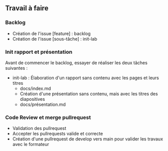 ## Travail à faire 

### Backlog 
- Création de l'issue [feature] : backlog
- Création de l'issue [sous-tâche] : init-lab


### Init rapport et présentation
Avant de commencer le backlog, essayer de réaliser les deux tâches suivantes : 

- init-lab : Élaboration d'un rapport sans contenu avec les pages et leurs titres
  - docs/index.md
  -  Création d'une présentation sans contenu, mais avec les titres des diapositives
  - docs/présentation.md

### Code Review et merge pullrequest
- Validation des pullrequest
- Accepter les pullrequests valide et correcte
- Création d'une pullrequest de develop vers main pour valider les travaux avec le formateur

